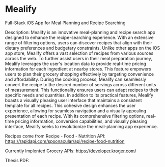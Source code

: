 # Mealify
Full-Stack iOS App for Meal Planning and Recipe Searching 

Description: Mealify is an innovative meal-planning and recipe search app designed to enhance the recipe-searching experience. With an extensive range of filtering options, users can discover recipes that align with their dietary preferences and budgetary constraints. Unlike other apps on the iOS app store, Mealify offers a vast selection of recipes from various sources across the web. To further assist users in their meal preparation journey, Mealify leverages the user's location data to provide real-time pricing information for each ingredient at nearby stores. This feature empowers users to plan their grocery shopping effectively by targeting convenience and affordability. During the cooking process, Mealify can seamlessly convert the recipe to the desired number of servings across different units of measurement. This functionality ensures users can adapt recipes to their specific needs and quantities. In addition to its practical features, Mealify boasts a visually pleasing user interface that maintains a consistent template for all recipes. This cohesive design enhances the user experience, allowing for seamless navigation and a visually appealing presentation of each recipe. With its comprehensive filtering options, real-time pricing information, conversion capabilities, and visually pleasing interface, Mealify seeks to revolutionize the meal-planning app experience.

Recipes come from Recipe - Food - Nutrition API: https://rapidapi.com/spoonacular/api/recipe-food-nutrition 

Currently Implented Grocery APIs:
https://developer.kroger.com/

Thesis PDF: 
